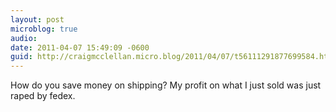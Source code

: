 ```yaml
---
layout: post
microblog: true
audio: 
date: 2011-04-07 15:49:09 -0600
guid: http://craigmcclellan.micro.blog/2011/04/07/t56111291877699584.html
---
```

How do you save money on shipping? My profit on what I just sold was just raped by fedex.
